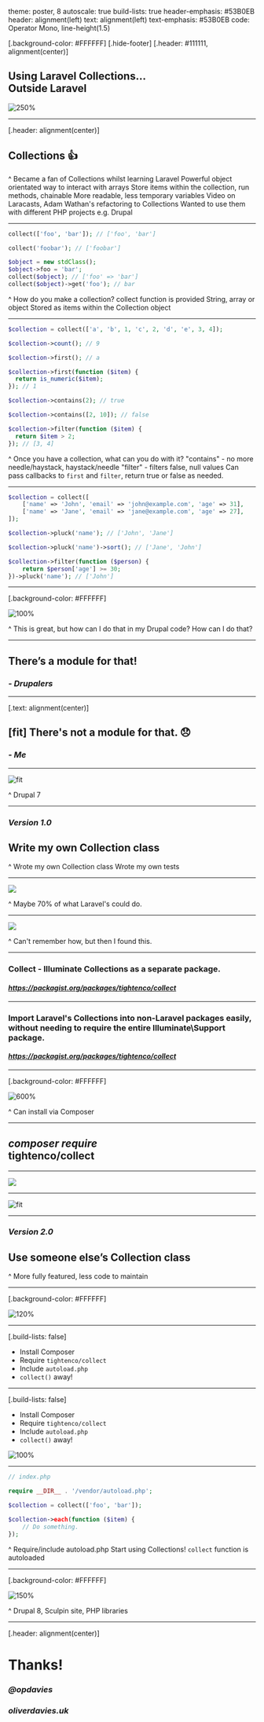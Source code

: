 theme: poster, 8
autoscale: true
build-lists: true
header-emphasis: #53B0EB
header: alignment(left)
text: alignment(left)
text-emphasis: #53B0EB
code: Operator Mono, line-height(1.5)

[.background-color: #FFFFFF]
[.hide-footer]
[.header: #111111, alignment(center)]

## Using Laravel Collections... <br>Outside Laravel

![250%](images/laravel.png)

---

[.header: alignment(center)]

## Collections :thumbsup:

^ Became a fan of Collections whilst learning Laravel
Powerful object orientated way to interact with arrays
Store items within the collection, run methods, chainable
More readable, less temporary variables
Video on Laracasts, Adam Wathan's refactoring to Collections
Wanted to use them with different PHP projects e.g. Drupal

---

```php
collect(['foo', 'bar']); // ['foo', 'bar']

collect('foobar'); // ['foobar']

$object = new stdClass();
$object->foo = 'bar'; 
collect($object); // ['foo' => 'bar']
collect($object)->get('foo'); // bar
```

^ How do you make a collection?
collect function is provided
String, array or object
Stored as items within the Collection object

---

```php
$collection = collect(['a', 'b', 1, 'c', 2, 'd', 'e', 3, 4]);

$collection->count(); // 9

$collection->first(); // a

$collection->first(function ($item) {
  return is_numeric($item);
}); // 1

$collection->contains(2); // true

$collection->contains([2, 10]); // false

$collection->filter(function ($item) {
  return $item > 2;
}); // [3, 4]
```

^ Once you have a collection, what can you do with it?
"contains" - no more needle/haystack, haystack/needle
"filter" - filters false, null values
Can pass callbacks to `first` and `filter`, return true or false as needed.

---

```php
$collection = collect([
    ['name' => 'John', 'email' => 'john@example.com', 'age' => 31],
    ['name' => 'Jane', 'email' => 'jane@example.com', 'age' => 27],
]);

$collection->pluck('name'); // ['John', 'Jane']

$collection->pluck('name')->sort(); // ['Jane', 'John']

$collection->filter(function ($person) {
    return $person['age'] >= 30;
})->pluck('name'); // ['John']
```

---

[.background-color: #FFFFFF]

![100%](images/druplicon.png)

^ This is great, but how can I do that in my Drupal code?
How can I do that?

---

## There’s a module for that!
### _- Drupalers_

---

[.text: alignment(center)]

## [fit] There's not a module for that. :disappointed:
### _- Me_

---

![fit](images/collection-class-module-project-page-1.png)

^ Drupal 7

---


### _Version 1.0_
## Write my own Collection class

^ Wrote my own Collection class
Wrote my own tests

---

![](images/drupal-issue-1.png)

^ Maybe 70% of what Laravel's could do.

---

![](images/packagist.png)

^ Can't remember how, but then I found this.

---


### Collect - Illuminate Collections as a separate package.
#### _https://packagist.org/packages/tightenco/collect_

---

### Import Laravel's Collections into non-Laravel packages easily, without needing to require the entire Illuminate\Support package.
#### _https://packagist.org/packages/tightenco/collect_

---

[.background-color: #FFFFFF]

![600%](images/composer.png)

^ Can install via Composer

---

## _composer require_<br>tightenco/collect

---
![](images/drupal-issue-2.png)

---

![fit](images/collection-class-module-project-page-2.png)

---

### _Version 2.0_
## Use someone else’s Collection class

^ More fully featured, less code to maintain

---

[.background-color: #FFFFFF]

![120%](images/yay-open-source.jpg)

---

[.build-lists: false]

- Install Composer
- Require `tightenco/collect`
- Include `autoload.php`
- `collect()` away!

---

[.build-lists: false]

- Install Composer
- Require `tightenco/collect`
- Include `autoload.php`
- `collect()` away!

![100%](images/drupal-8.png)

---

```php
// index.php

require __DIR__ . '/vendor/autoload.php';

$collection = collect(['foo', 'bar']);

$collection->each(function ($item) {
    // Do something.
});
```

^ Require/include autoload.php
Start using Collections!
`collect` function is autoloaded

---

[.background-color: #FFFFFF]

![150%](images/all-the-things.jpg)

^ Drupal 8, Sculpin site, PHP libraries

---

[.header: alignment(center)]

# Thanks!
### _@opdavies_
### _oliverdavies.uk_
